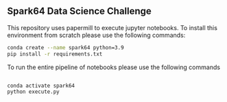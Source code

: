 ## Spark64 Data Science Challenge

This repository uses papermill to execute jupyter notebooks. 
To install this environment from scratch please use the following commands:
```bash
conda create --name spark64 python=3.9
pip install -r requirements.txt
 ```
 To run the entire pipeline of notebooks please use the following commands
 ```bash
 
 conda activate spark64
 python execute.py
 ```

